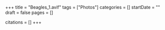 +++
title = "Beagles_1.avif"
tags = ["Photos"]
categories = []
startDate = ""
draft = false
pages = []

citations = []
+++
